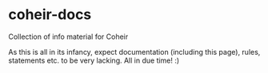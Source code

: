 # coheir-docs

Collection of info material for Coheir

As this is all in its infancy, expect documentation (including this page), rules, statements etc. to be very lacking. All in due time! :)
